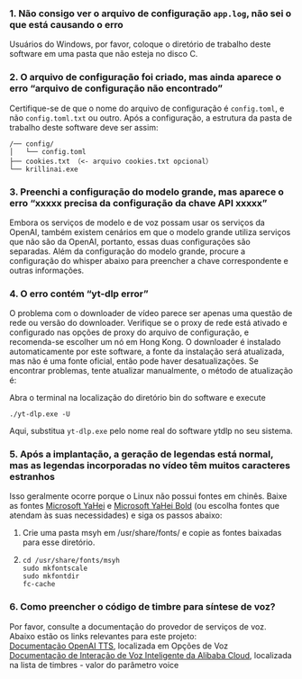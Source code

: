 ### 1. Não consigo ver o arquivo de configuração `app.log`, não sei o que está causando o erro
Usuários do Windows, por favor, coloque o diretório de trabalho deste software em uma pasta que não esteja no disco C.

### 2. O arquivo de configuração foi criado, mas ainda aparece o erro “arquivo de configuração não encontrado”
Certifique-se de que o nome do arquivo de configuração é `config.toml`, e não `config.toml.txt` ou outro.
Após a configuração, a estrutura da pasta de trabalho deste software deve ser assim:
```
/── config/
│   └── config.toml
├── cookies.txt （<- arquivo cookies.txt opcional）
└── krillinai.exe
```

### 3. Preenchi a configuração do modelo grande, mas aparece o erro “xxxxx precisa da configuração da chave API xxxxx”
Embora os serviços de modelo e de voz possam usar os serviços da OpenAI, também existem cenários em que o modelo grande utiliza serviços que não são da OpenAI, portanto, essas duas configurações são separadas. Além da configuração do modelo grande, procure a configuração do whisper abaixo para preencher a chave correspondente e outras informações.

### 4. O erro contém “yt-dlp error”
O problema com o downloader de vídeo parece ser apenas uma questão de rede ou versão do downloader. Verifique se o proxy de rede está ativado e configurado nas opções de proxy do arquivo de configuração, e recomenda-se escolher um nó em Hong Kong. O downloader é instalado automaticamente por este software, a fonte da instalação será atualizada, mas não é uma fonte oficial, então pode haver desatualizações. Se encontrar problemas, tente atualizar manualmente, o método de atualização é:

Abra o terminal na localização do diretório bin do software e execute
```
./yt-dlp.exe -U
```
Aqui, substitua `yt-dlp.exe` pelo nome real do software ytdlp no seu sistema.

### 5. Após a implantação, a geração de legendas está normal, mas as legendas incorporadas no vídeo têm muitos caracteres estranhos
Isso geralmente ocorre porque o Linux não possui fontes em chinês. Baixe as fontes [Microsoft YaHei](https://modelscope.cn/models/Maranello/KrillinAI_dependency_cn/resolve/master/%E5%AD%97%E4%BD%93/msyh.ttc) e [Microsoft YaHei Bold](https://modelscope.cn/models/Maranello/KrillinAI_dependency_cn/resolve/master/%E5%AD%97%E4%BD%93/msyhbd.ttc) (ou escolha fontes que atendam às suas necessidades) e siga os passos abaixo:
1. Crie uma pasta msyh em /usr/share/fonts/ e copie as fontes baixadas para esse diretório.
2. 
    ```
    cd /usr/share/fonts/msyh
    sudo mkfontscale
    sudo mkfontdir
    fc-cache
    ```

### 6. Como preencher o código de timbre para síntese de voz?
Por favor, consulte a documentação do provedor de serviços de voz. Abaixo estão os links relevantes para este projeto:  
[Documentação OpenAI TTS](https://platform.openai.com/docs/guides/text-to-speech/api-reference), localizada em Opções de Voz  
[Documentação de Interação de Voz Inteligente da Alibaba Cloud](https://help.aliyun.com/zh/isi/developer-reference/overview-of-speech-synthesis), localizada na lista de timbres - valor do parâmetro voice